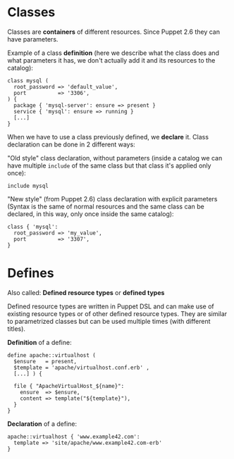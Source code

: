 # Classes

Classes are **containers** of different resources. Since Puppet 2.6 they can have parameters.

Example of a class **definition** (here we describe what the class does and what parameters it has, we don't actually add it and its resources to the catalog):

    class mysql (
      root_password => 'default_value',
      port          => '3306',
    ) {
      package { 'mysql-server': ensure => present }
      service { 'mysql': ensure => running }
      [...]
    }

When we have to use a class previously defined, we **declare** it. Class declaration can be done in 2 different ways:

"Old style" class declaration, without parameters (inside a catalog we can have multiple ```include``` of the same class but that class it's applied only once):

    include mysql

"New style" (from Puppet 2.6) class declaration with explicit parameters (Syntax is the same of normal resources and the same class can be declared, in this way, only once inside the same catalog):

    class { 'mysql':
      root_password => 'my_value',
      port          => '3307',
    }


# Defines

Also called: **Defined resource types** or **defined types**

Defined resource types are written in Puppet DSL and can make use of existing resource types or of other defined resource types.
They are similar to parametrized classes but can be used multiple times (with different titles).

**Definition** of a define:

    define apache::virtualhost (
      $ensure   = present,
      $template = 'apache/virtualhost.conf.erb' ,
      [...] ) {

      file { "ApacheVirtualHost_${name}":
        ensure  => $ensure,
        content => template("${template}"),
      }
    }

**Declaration** of a define:

    apache::virtualhost { 'www.example42.com':
      template => 'site/apache/www.example42.com-erb'
    }
